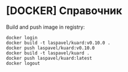 # [DOCKER] Справочник

Build and push image in registry:
```
docker login
docker build -t laspavel/kuard:v0.10.0 .
docker push laspavel/kuard:v0.10.0
docker build -t laspavel/kuard .
docker push laspavel/kuard:latest
docker logout
```
